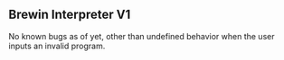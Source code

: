 ## Brewin Interpreter V1

No known bugs as of yet, other than undefined behavior when the user inputs an invalid program.